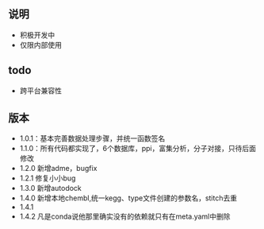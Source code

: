 ## 说明

- 积极开发中
- 仅限内部使用

## todo

- 跨平台兼容性

## 版本
- 1.0.1：基本完善数据处理步骤，并统一函数签名
- 1.1.0：所有代码都实现了，6个数据库，ppi，富集分析，分子对接，只待后面修改
- 1.2.0 新增adme，bugfix
- 1.2.1 修复小小bug
- 1.3.0 新增autodock
- 1.4.0 新增本地chembl,统一kegg、type文件创建的参数名，stitch去重
- 1.4.1
- 1.4.2 凡是conda说他那里确实没有的依赖就只有在meta.yaml中删除